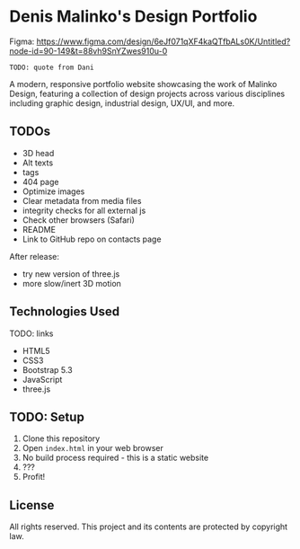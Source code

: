 # Denis Malinko's Design Portfolio

Figma: https://www.figma.com/design/6eJf071qXF4kaQTfbALs0K/Untitled?node-id=90-149&t=88vh9SnYZwes910u-0

`TODO: quote from Dani`

A modern, responsive portfolio website showcasing the work of Malinko Design, featuring a collection of design projects
across various disciplines including graphic design, industrial design, UX/UI, and more.

## TODOs

- 3D head
- Alt texts
- <noscript> tags
- 404 page
- Optimize images
- Clear metadata from media files
- integrity checks for all external js
- Check other browsers (Safari)
- README
- Link to GitHub repo on contacts page

After release:
- try new version of three.js
- more slow/inert 3D motion

## Technologies Used
TODO: links

- HTML5
- CSS3
- Bootstrap 5.3
- JavaScript
- three.js

## TODO: Setup 

1. Clone this repository
2. Open `index.html` in your web browser
3. No build process required - this is a static website
4. ???
5. Profit!

## License

All rights reserved. This project and its contents are protected by copyright law.
